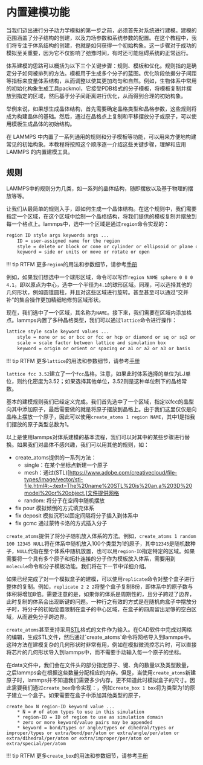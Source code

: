# 内置建模功能

当我们迈出进行分子动力学模拟的第一步之前，必须首先对系统进行建模。建模的范围涵盖了分子结构的创建，以及力场参数和系统参数的配置。在这个教程中，我们将专注于体系结构的创建，也就是如何获得一个初始构象。这一步骤对于成功的模拟至关重要，因为它不仅影响了弛豫时间，有时还可能阻碍系统的正常运行。

体系建模的思路可以概括为以下三个关键步骤：规则、模板和优化。规则指的是确定分子如何被排列的方法。模板用于生成多个分子的蓝图。优化阶段依据分子间距等指标来度量体系结构，从而调整以使其更加均匀和自然。例如，生物体系中常用的初始化构象生成工具packmol，它接受PDB格式的分子模板，将模板复制并摆放到指定的区域，然后基于分子间距离进行优化，从而得到合理的初始构象。

举例来说，如果想生成晶体结构，首先需要确定晶格类型和晶格参数，这些规则将成为构建晶体的基础。然后，通过在晶格点上复制和平移摆放分子或原子，可以使用模板生成晶体的初始结构。

在 LAMMPS 中内置了一系列通用的规则和分子模板等功能，可以用来方便地构建常见的初始构象。本教程将按照这个顺序逐一介绍这些关键步骤，理解和应用 LAMMPS 的内置建模工具。

## 规则

LAMMPS中的规则分为几类，如一系列的晶体结构，随即摆放以及基于物理的摆放等等。

让我们从最简单的规则入手，即如何生成一个晶体结构。在这个规则中，我们需要指定一个区域，在这个区域中绘制一个晶格结构，将我们提供的模板复制并摆放到每一个格点上。lammps中，选中一个区域是通过`region`命令实现的：

``` bash
region ID style args keywords args ...
    ID = user-assigned name for the region
    style = delete or block or cone or cylinder or ellipsoid or plane or prism or sphere or union or intersect
    keyword = side or units or move or rotate or open
```

!!! tip RTFM
    更多`region`的用法和参数细节，请参考[手册](https://docs.lammps.org/region.html)

例如，如果我们想选中一个球形区域，命令可以写作`region NAME sphere 0 0 0 4.1`，即以原点为中心，选中一个半径为`4.1`的球形区域。同理，可以选择其他的几何形状，例如圆锥圆柱，并且对这些区域进行旋转。甚至甚至可以通过“交并补”的集合操作更加精细地修剪区域形状。

现在，我们选中了一个区域，其名称为`NAME`。接下来，我们需要在区域内添加格点。lammps内置了多种晶格类型，我们可以通过`lattice`命令进行操作：

``` bash
lattice style scale keyword values ...
    style = none or sc or bcc or fcc or hcp or diamond or sq or sq2 or hex or custom
    scale = scale factor between lattice and simulation box
    keyword = origin or orient or spacing or a1 or a2 or a3 or basis
```

!!! tip RTFM
    更多`lattice`的用法和参数细节，请参考[手册](https://docs.lammps.org/lattice.html)

`lattice fcc 3.52`建立了一个`fcc`晶格。注意，如果此时体系选择的单位为LJ单位，则约化密度为3.52；如果选择其他单位，3.52则是这种单位制下的晶格常数。

基本的建模规则我们已经定义完成。我们首先选中了一个区域，指定以fcc的晶型向其中添加原子，最后需要做的就是将原子摆放到晶格上。由于我们这里仅仅是向晶格上摆放一个原子，因此可以使用`create_atoms 1 region NAME`，其中1是指我们摆放的原子类型总数为1。

以上是使用lammps对体系建模的基本流程，我们可以对其中的某些步骤进行替换。如果我们对晶体不感兴趣，我们可以用其他的规则，如：

* create_atoms提供的一系列方法：
    * single：在某个坐标点新建一个原子
    * mesh：通过(STL)[https://www.adobe.com/creativecloud/file-types/image/vector/stl-file.html#:~:text=The%20name%20STL%20is%20an,a%203D%20model%20or%20object.]文件提供网格
    * random: 将分子在空间中随机摆放
* fix pour 模拟倾倒的方式填充体系
* fix deposit 模拟沉积以固定间隔将分子插入到体系中
* fix gcmc 通过蒙特卡洛的方式插入分子

`create_atoms`提供了将分子随机放入体系的方法。例如，`create_atoms 1 random 100 12345 NULL`将在体系中随机放入100个类型为1的原子，其中`12345`是随机数种子，`NULL`代指在整个体系中随机放置，也可以用`region-ID`指定特定的区域。如果需要将一个具有多个原子和拓扑连接的分子作为模板放入体系，需要用到`molecule`命令和分子模板功能。我们将在下一节中详细介绍。

如果已经完成了对一个模拟盒子的建模，可以使用`replicate`命令对整个盒子进行整体的复制。例如，`replicate 2 2 2`将整个盒子复制8份，即体系中的原子数与体积将增加8倍。需要注意的是，如果你的体系是周期性的，且分子跨过了边界，此时复制的体系会出现断键的问题。一种行之有效的方式是在随机向盒子中摆放分子时，将分子的初始位置限制在盒子的中心区域，在盒子的四周留出足够的空白区域，从而避免分子跨边界。

`create_atoms`甚至支持采用[STL](https://en.wikipedia.org/wiki/STL_(file_format))格式的文件作为输入。在CAD软件中完成对网格的编辑，生成STL文件，然后通过`create_atoms`命令将网格导入到lammps中。这种方法在建模复杂的几何形状时非常有用，例如在模拟微流控芯片时，可以直接将芯片的几何形状导入到lammps中，而不需要手动输入每一个原子的坐标。

在data文件中，我们会在文件头的部分指定原子、键、角的数量以及类型数量，之后lammps会在根据这些数量分配相应的内存。但是，当使用`create_atoms`新建原子时，lammps并不知道我们需要多少内存，更不知道此时模拟盒子的尺寸。因此需要我们通过`create_box`命令实现：，例如`create_box 1 box`将为类型为1的原子建立一个盒子。如果需要在盒子中添加其他类型的原子，

```
create_box N region-ID keyword value ...
    * N = # of atom types to use in this simulation
    * region-ID = ID of region to use as simulation domain
    * zero or more keyword/value pairs may be appended
    * keyword = bond/types or angle/types or dihedral/types or improper/types or extra/bond/per/atom or extra/angle/per/atom or extra/dihedral/per/atom or extra/improper/per/atom or extra/special/per/atom
```

!!! tip RTFM
    更多`create_box`的用法和参数细节，请参考[手册](https://docs.lammps.org/create_box.html)